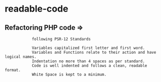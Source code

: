 # readable-code

## Refactoring PHP code =>

                following PSR-12 Standards
                
                Variables capitalized first letter and first word.
                Variables and Functions relate to their action and have logical names.
                Indentation no more than 4 spaces as per standard.
                Code is well indented and follows a clean, readable format.
                White Space is kept to a minimum.
